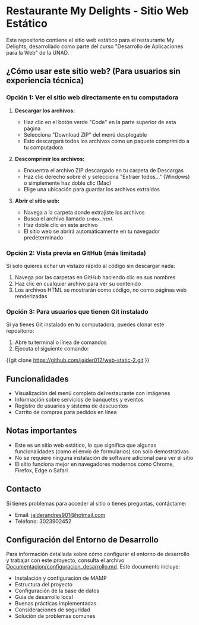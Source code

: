 # Restaurante My Delights - Sitio Web Estático

Este repositorio contiene el sitio web estático para el restaurante My Delights, desarrollado como parte del curso "Desarrollo de Aplicaciones para la Web" de la UNAD.

## ¿Cómo usar este sitio web? (Para usuarios sin experiencia técnica)

### Opción 1: Ver el sitio web directamente en tu computadora

1. **Descargar los archivos:**
   - Haz clic en el botón verde "Code" en la parte superior de esta página
   - Selecciona "Download ZIP" del menú desplegable
   - Esto descargará todos los archivos como un paquete comprimido a tu computadora

2. **Descomprimir los archivos:**
   - Encuentra el archivo ZIP descargado en tu carpeta de Descargas
   - Haz clic derecho sobre él y selecciona "Extraer todos..." (Windows) o simplemente haz doble clic (Mac)
   - Elige una ubicación para guardar los archivos extraídos

3. **Abrir el sitio web:**
   - Navega a la carpeta donde extrajiste los archivos
   - Busca el archivo llamado `index.html`
   - Haz doble clic en este archivo
   - El sitio web se abrirá automáticamente en tu navegador predeterminado

### Opción 2: Vista previa en GitHub (más limitada)

Si solo quieres echar un vistazo rápido al código sin descargar nada:

1. Navega por las carpetas en GitHub haciendo clic en sus nombres
2. Haz clic en cualquier archivo para ver su contenido
3. Los archivos HTML se mostrarán como código, no como páginas web renderizadas

### Opción 3: Para usuarios que tienen Git instalado

Si ya tienes Git instalado en tu computadora, puedes clonar este repositorio:

1. Abre tu terminal o línea de comandos
2. Ejecuta el siguiente comando:

{{git clone https://github.com/jaider012/web-static-2.git
}}

## Funcionalidades

- Visualización del menú completo del restaurante con imágenes
- Información sobre servicios de banquetes y eventos
- Registro de usuarios y sistema de descuentos
- Carrito de compras para pedidos en línea

## Notas importantes

- Este es un sitio web estático, lo que significa que algunas funcionalidades (como el envío de formularios) son solo demostrativas
- No se requiere ninguna instalación de software adicional para ver el sitio
- El sitio funciona mejor en navegadores modernos como Chrome, Firefox, Edge o Safari

## Contacto

Si tienes problemas para acceder al sitio o tienes preguntas, contáctame:
- Email: jaiderandres901@hotmail.com
- Teléfono: 3023902452

## Configuración del Entorno de Desarrollo

Para información detallada sobre cómo configurar el entorno de desarrollo y trabajar con este proyecto, consulta el archivo [Documentacion/configuracion_desarrollo.md](Documentacion/configuracion_desarrollo.md). Este documento incluye:

- Instalación y configuración de MAMP
- Estructura del proyecto
- Configuración de la base de datos
- Guía de desarrollo local
- Buenas prácticas implementadas
- Consideraciones de seguridad
- Solución de problemas comunes
